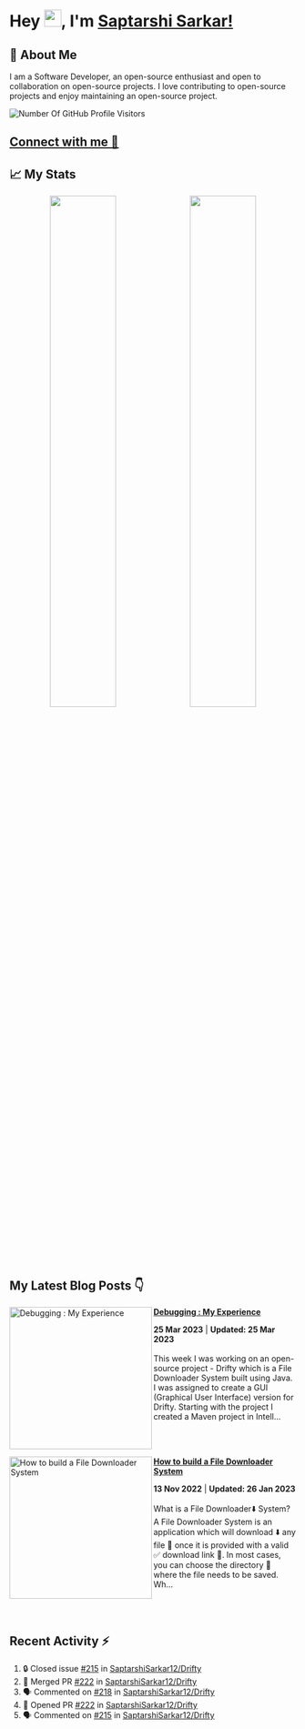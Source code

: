 # Hey <img src="https://github.com/TheDudeThatCode/TheDudeThatCode/blob/master/Assets/Hi.gif" width="30">, I'm [Saptarshi Sarkar!](https://bio.link/saptarshi) 

## 🚀 About Me
I am a Software Developer, an open-source enthusiast and open to collaboration on open-source projects. 
I love contributing to open-source projects and enjoy maintaining an open-source project.

![Number Of GitHub Profile Visitors](https://visitor-badge.laobi.icu/badge?page_id=saptarshisarkar12.saptarshisarkar12)

## [Connect with me 💬](https://bio.link/saptarshi) 

## 📈 My Stats
<p align="center">	
  <img width="48%" src="https://github-readme-stats.vercel.app/api?username=saptarshisarkar12&show_icons=true&theme=tokyonight" />
  <img width="48%" src="https://github-readme-streak-stats.herokuapp.com/?user=saptarshisarkar12&theme=tokyonight" />
</p>

## My Latest Blog Posts 👇
<!-- HASHNODE_BLOG:START -->
<p align="left">
<a href="https://saptarshisarkar.hashnode.dev//debugging-my-experience" title="Debugging : My Experience"><img src="https://cdn.hashnode.com/res/hashnode/image/stock/unsplash/m_HRfLhgABo/upload/efc282e50e2acfe4dd1900b42c467598.jpeg" alt="Debugging : My Experience" width="250px" align="left" /></a>
<a href="https://saptarshisarkar.hashnode.dev//debugging-my-experience" title="Debugging : My Experience"><strong>Debugging : My Experience</strong></a>
<div><strong>25 Mar 2023</strong> | <strong>Updated: 25 Mar 2023</strong></div>
<br/> This week I was working on an open-source project - Drifty which is a File Downloader System built using Java. I was assigned to create a GUI (Graphical User Interface) version for Drifty.
Starting with the project
I created a Maven project in Intell... </p> <br/> <br/>
<p align="left">
<a href="https://saptarshisarkar.hashnode.dev//how-to-build-a-file-downloader-system" title="How to build a File Downloader System"><img src="https://cdn.hashnode.com/res/hashnode/image/unsplash/f77Bh3inUpE/upload/v1668352921451/5M9x6Y90nd.jpeg" alt="How to build a File Downloader System" width="250px" align="left" /></a>
<a href="https://saptarshisarkar.hashnode.dev//how-to-build-a-file-downloader-system" title="How to build a File Downloader System"><strong>How to build a File Downloader System</strong></a>
<div><strong>13 Nov 2022</strong> | <strong>Updated: 26 Jan 2023</strong></div>
<br/> What is a File Downloader⬇️ System?
A File Downloader System is an application which will download ⬇️ any file 📄 once it is provided with a valid ✅ download link 🔗. In most cases, you can choose the directory 📁 where the file needs to be saved.
Wh... </p> <br/> <br/>
<!-- HASHNODE_BLOG:END -->

## Recent Activity ⚡
<!--START_SECTION:activity-->
1. 🔒 Closed issue [#215](https://github.com/SaptarshiSarkar12/Drifty/issues/215) in [SaptarshiSarkar12/Drifty](https://github.com/SaptarshiSarkar12/Drifty)
2. 🎉 Merged PR [#222](https://github.com/SaptarshiSarkar12/Drifty/pull/222) in [SaptarshiSarkar12/Drifty](https://github.com/SaptarshiSarkar12/Drifty)
3. 🗣 Commented on [#218](https://github.com/SaptarshiSarkar12/Drifty/issues/218) in [SaptarshiSarkar12/Drifty](https://github.com/SaptarshiSarkar12/Drifty)
4. 💪 Opened PR [#222](https://github.com/SaptarshiSarkar12/Drifty/pull/222) in [SaptarshiSarkar12/Drifty](https://github.com/SaptarshiSarkar12/Drifty)
5. 🗣 Commented on [#215](https://github.com/SaptarshiSarkar12/Drifty/issues/215) in [SaptarshiSarkar12/Drifty](https://github.com/SaptarshiSarkar12/Drifty)
<!--END_SECTION:activity-->
